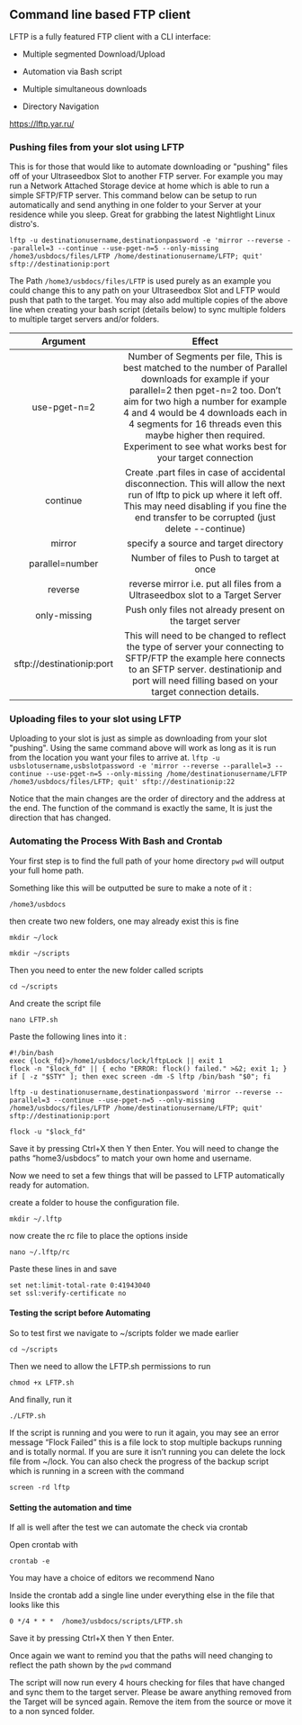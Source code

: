 ## Command line based FTP client

 LFTP is a fully featured FTP client with a CLI interface:

-   Multiple segmented Download/Upload

-   Automation via Bash script

-   Multiple simultaneous downloads

-   Directory Navigation

https://lftp.yar.ru/

### Pushing files from your slot using LFTP

This is for those that would like to automate downloading or "pushing" files off of your Ultraseedbox Slot to another FTP server. For example you may run a Network Attached Storage device at home which is able to run a simple SFTP/FTP server. This command below can be setup to run automatically and send anything in one folder to your Server at your residence while you sleep. Great for grabbing the latest Nightlight Linux distro's.  

`lftp -u destinationusername,destinationpassword -e 'mirror --reverse --parallel=3 --continue --use-pget-n=5 --only-missing /home3/usbdocs/files/LFTP /home/destinationusername/LFTP; quit' sftp://destinationip:port`

The Path `/home3/usbdocs/files/LFTP` is used purely as an example you could change this to any path on your Ultraseedbox Slot and LFTP would push that path to the target. You may also add multiple copies of the above line when creating your bash script (details below) to sync multiple folders to multiple target servers and/or folders.

| Argument          | Effect                                                                                                                                                                                                                                                                                                                                                |
|:-------------------:|:-------------------------------------------------------------------------------------------------------------------------------------------------------------------------------------------------------------------------------------------------------------------------------------------------------------------------------------------------------:|
| use-pget-n=2    | Number of Segments per file, This is best matched to the number of Parallel downloads for example if your parallel=2 then pget-n=2 too. Don’t aim for two high a number for example 4 and 4 would be 4 downloads each in 4 segments for 16 threads even this maybe higher then required. Experiment to see what works best for your target connection |
| continue        | Create .part files in case of accidental disconnection. This will allow the next run of lftp to pick up where it left off. This may need disabling if you fine the end transfer to be corrupted (just delete --continue)                                                                                                                               |
| mirror          | specify a source and target directory                                                                                                                                                                                                                                                                                                                 |
| parallel=number | Number of files to Push to target at once                                                                                                                                                                                                                                                                                                             |
| reverse         | reverse mirror i.e. put all files from a Ultraseedbox slot to a Target Server                                                                                                                                                                                                                                                                         |
| only-missing    | Push only files not already present on the target server                                                                                                                                                                                                                                                                                              |
sftp://destinationip:port| This will need to be changed to reflect the type of server your connecting to SFTP/FTP the example here connects to an SFTP server. destinationip and port will need filling based on your target connection details.


### Uploading files to your slot using LFTP

Uploading to your slot is just as simple as downloading from your slot "pushing". Using the same command above will work as long as it is run from the location you want your files to arrive at.
`lftp -u usbslotusername,usbslotpassword -e 'mirror --reverse --parallel=3 --continue --use-pget-n=5 --only-missing /home/destinationusername/LFTP /home3/usbdocs/files/LFTP; quit' sftp://destinationip:22`

Notice that the main changes are the order of directory and the address at the end. The function of the command is exactly the same, It is just the direction that has changed.

### Automating the Process With Bash and Crontab

Your first step is to find the full path of your home directory `pwd` will output your full home path.

Something like this will be outputted be sure to make a note of it :


`/home3/usbdocs`

then create two new folders, one may already exist this is fine

`mkdir ~/lock`

`mkdir ~/scripts`


Then you need to enter the new folder called scripts

`cd ~/scripts`

And create the script file

`nano LFTP.sh`

Paste the following lines into it :
```
#!/bin/bash
exec {lock_fd}>/home1/usbdocs/lock/lftpLock || exit 1
flock -n "$lock_fd" || { echo "ERROR: flock() failed." >&2; exit 1; }
if [ -z "$STY" ]; then exec screen -dm -S lftp /bin/bash "$0"; fi

lftp -u destinationusername,destinationpassword 'mirror --reverse --parallel=3 --continue --use-pget-n=5 --only-missing /home3/usbdocs/files/LFTP /home/destinationusername/LFTP; quit' sftp://destinationip:port

flock -u "$lock_fd"
```
Save it by pressing Ctrl+X then Y then Enter. You will need to change the paths “home3/usbdocs” to match your own home and username.

Now we need to set a few things that will be passed to LFTP automatically ready for automation.

create a folder to house the configuration file.

`mkdir ~/.lftp`

now create the rc file to place the options inside

`nano ~/.lftp/rc`

Paste these lines in and save
```
set net:limit-total-rate 0:41943040
set ssl:verify-certificate no
```

#### Testing the script before Automating

So to test first we navigate to ~/scripts folder we made earlier

`cd ~/scripts`

Then we need to allow the LFTP.sh permissions to run

`chmod +x LFTP.sh`

And finally, run it

`./LFTP.sh`

If the script is running and you were to run it again, you may see an error message “Flock Failed” this is a file lock to stop multiple backups running and is totally normal. If you are sure it isn’t running you can delete the lock file from ~/lock. You can also check the progress of the backup script which is running in a screen with the command

`screen -rd lftp`

#### Setting the automation and time

If all is well after the test we can automate the check via crontab

Open crontab with

`crontab -e`

You may have a choice of editors we recommend Nano

Inside the crontab add a single line under everything else in the file that looks like this

`0 */4 * * *  /home3/usbdocs/scripts/LFTP.sh`

Save it by pressing Ctrl+X then Y then Enter.

Once again we want to remind you that the paths will need changing to reflect the path shown by the `pwd` command

The script will now run every 4 hours checking for files that have changed and sync them to the target server. Please be aware anything removed from the Target will be synced again. Remove the item from the source or move it to a non synced folder.
